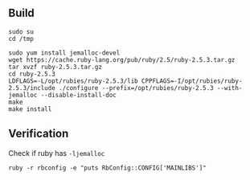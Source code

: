 ## Build

```
sudo su
cd /tmp

sudo yum install jemalloc-devel
wget https://cache.ruby-lang.org/pub/ruby/2.5/ruby-2.5.3.tar.gz
tar xvzf ruby-2.5.3.tar.gz
cd ruby-2.5.3
LDFLAGS=-L/opt/rubies/ruby-2.5.3/lib CPPFLAGS=-I/opt/rubies/ruby-2.5.3/include ./configure --prefix=/opt/rubies/ruby-2.5.3 --with-jemalloc --disable-install-doc
make
make install
```

## Verification

Check if ruby has `-ljemalloc`

```
ruby -r rbconfig -e "puts RbConfig::CONFIG['MAINLIBS']"
```
